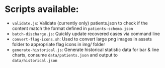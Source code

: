 # Scripts available:

- `validate.js`: Validate (currently only) patients.json to check if the content match the format defined in `patients-schema.json`
- `batch-discharge.js`: Quickly update recovered cases via command line
- `convert-flag-icons.sh`: Used to convert large png images in assets folder to appropriate flag icons in img/ folder
- `generate-historical.js`: Generate historical statistic data for bar & line charts, consume `data/patients.json` and output to `data/historical.json`
